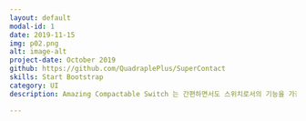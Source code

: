 ```yaml
---
layout: default
modal-id: 1
date: 2019-11-15
img: p02.png
alt: image-alt
project-date: October 2019
github: https://github.com/QuadraplePlus/SuperContact
skills: Start Bootstrap
category: UI
description: Amazing Compactable Switch 는 간편하면서도 스위치로서의 기능을 가장 충실히 수행하는 스위치 입니다. 스위치를 배치하고 , 필요한 오브젝트를 제어하면 됩니다.

---
```

